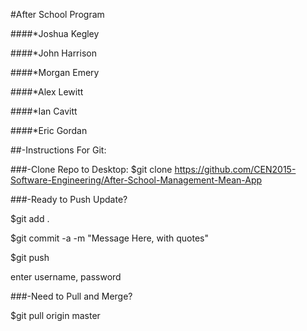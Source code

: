 #After School Program

####*Joshua Kegley

####*John Harrison

####*Morgan Emery

####*Alex Lewitt

####*Ian Cavitt

####*Eric Gordan


##-Instructions For Git:

###-Clone Repo to Desktop:
$git clone https://github.com/CEN2015-Software-Engineering/After-School-Management-Mean-App

###-Ready to Push Update? 

$git add .

$git commit -a -m "Message Here, with quotes"

$git push

enter username, password

###-Need to Pull and Merge?

$git pull origin master
